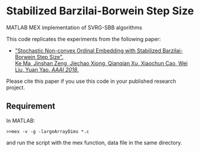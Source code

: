 # Stabilized Barzilai-Borwein Step Size
MATLAB MEX implementation of SVRG-SBB algorithms

This code replicates the experiments from the following paper:

- ["Stochastic Non-convex Ordinal Embedding with Stabilized Barzilai-Borwein Step Size".<br>Ke Ma, Jinshan Zeng, Jiechao Xiong, Qianqian Xu, Xiaochun Cao, Wei Liu, Yuan Yao. _AAAI 2018_.](https://arxiv.org/abs/1711.06446)

Please cite this paper if you use this code in your published research project.

## Requirement
In MATLAB:
``` 
>>mex -v -g -largeArrayDims *.c
```
and run the script with the mex function, data file in the same directory.